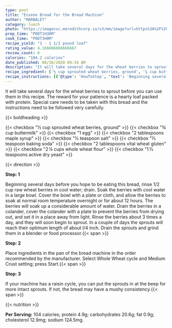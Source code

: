 ```yaml
---
type: post
title: "Essene Bread for the Bread Machine"
author: "MARBALET"
category: lunch
photo: "https://imagesvc.meredithcorp.io/v3/mm/image?url=https%3A%2F%2Fimages.media-allrecipes.com%2Fuserphotos%2F1527729.jpg"
prep_time: "P0DT1H30M"
cook_time: "P0DT3H0M"
recipe_yield: "1 - 1 1/2 pound loaf"
rating_value: 4.166666666666667
review_count: 6
calories: "104.2 calories"
date_published: 08/16/2020 09:34 AM
description: "It will take several days for the wheat berries to sprout before you can use them in this recipe. The reward for your patience is a hearty loaf packed with protein. Special care needs to be taken with this bread and the instructions need to be followed very carefully."
recipe_ingredient: ['½ cup sprouted wheat berries, ground', '¾ cup buttermilk', '1 egg', '2 tablespoons maple syrup', '½ teaspoon salt', '⅓ teaspoon baking soda', '2 tablespoons vital wheat gluten', '2\u2009¼ cups whole wheat flour', '1\u2009½ teaspoons active dry yeast']
recipe_instructions: [{'@type': 'HowToStep', 'text': 'Beginning several days before you hope to be eating this bread, rinse 1/2 cup raw wheat berries in cool water; drain. Soak the berries with cool water in a large bowl. Cover the bowl with a plate or cloth, and allow the berries to soak at normal room temperature overnight or for about 12 hours. The berries will soak up a considerable amount of water. Drain the berries in a colander, cover the colander with a plate to prevent the berries from drying out, and set it in a place away from light. Rinse the berries about 3 times a day, and they will soon begin to sprout. In a couple of days the sprouts will reach their optimum length of about l/4 inch. Drain the sprouts and grind them in a blender or food processor.\n'}, {'@type': 'HowToStep', 'text': 'Place ingredients in the pan of the bread machine in the order recommended by the manufacturer. Select Whole Wheat cycle and Medium Crust setting; press Start.\n'}, {'@type': 'HowToStep', 'text': 'If your machine has a raisin cycle, you can put the sprouts in at the beep for more intact sprouts. If not, the bread may have a mushy consistency.\n'}]
---
```


It will take several days for the wheat berries to sprout before you can use them in this recipe. The reward for your patience is a hearty loaf packed with protein. Special care needs to be taken with this bread and the instructions need to be followed very carefully. 

{{< boldheading >}}

{{< checkbox "½ cup sprouted wheat berries, ground" >}}
{{< checkbox "¾ cup buttermilk" >}}
{{< checkbox "1  egg" >}}
{{< checkbox "2 tablespoons maple syrup" >}}
{{< checkbox "½ teaspoon salt" >}}
{{< checkbox "⅓ teaspoon baking soda" >}}
{{< checkbox "2 tablespoons vital wheat gluten" >}}
{{< checkbox "2 ¼ cups whole wheat flour" >}}
{{< checkbox "1 ½ teaspoons active dry yeast" >}}


{{< direction >}}

**Step: 1**

Beginning several days before you hope to be eating this bread, rinse 1/2 cup raw wheat berries in cool water; drain. Soak the berries with cool water in a large bowl. Cover the bowl with a plate or cloth, and allow the berries to soak at normal room temperature overnight or for about 12 hours. The berries will soak up a considerable amount of water. Drain the berries in a colander, cover the colander with a plate to prevent the berries from drying out, and set it in a place away from light. Rinse the berries about 3 times a day, and they will soon begin to sprout. In a couple of days the sprouts will reach their optimum length of about l/4 inch. Drain the sprouts and grind them in a blender or food processor.{{< span >}}

**Step: 2**

Place ingredients in the pan of the bread machine in the order recommended by the manufacturer. Select Whole Wheat cycle and Medium Crust setting; press Start.{{< span >}}

**Step: 3**

If your machine has a raisin cycle, you can put the sprouts in at the beep for more intact sprouts. If not, the bread may have a mushy consistency.{{< span >}}

{{< nutrition >}}

**Per Serving:** 104 calories; protein 4.9g; carbohydrates 20.6g; fat 0.9g; cholesterol 12.9mg; sodium 124.5mg.